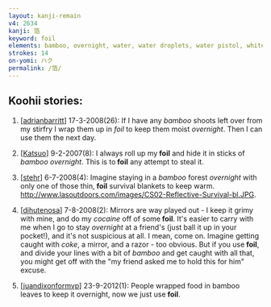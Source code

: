 ```yaml
---
layout: kanji-remain
v4: 2634
kanji: 箔
keyword: foil
elements: bamboo, overnight, water, water droplets, water pistol, white, dove, sun
strokes: 14
on-yomi: ハク
permalink: /箔/
---
```


## Koohii stories: 

1) [<a href="http://kanji.koohii.com/profile/adrianbarritt">adrianbarritt</a>] 17-3-2008(26): If I have any <em>bamboo</em> shoots left over from my stirfry I wrap them up in <em>foil</em> to keep them moist <em>overnight</em>. Then I can use them the next day.

2) [<a href="http://kanji.koohii.com/profile/Katsuo">Katsuo</a>] 9-2-2007(8): I always roll up my<strong> foil</strong> and hide it in sticks of <em>bamboo overnight</em>. This is to<strong> foil</strong> any attempt to steal it.

3) [<a href="http://kanji.koohii.com/profile/stehr">stehr</a>] 6-7-2008(4): Imagine staying in a <em>bamboo</em> forest <em>overnight</em> with only one of those thin,<strong> foil</strong> survival blankets to keep warm. <a href="http://www.lasoutdoors.com/images/CS02-Reflective-Survival-bl.JPG">http://www.lasoutdoors.com/images/CS02-Reflective-Survival-bl.JPG</a>.

4) [<a href="http://kanji.koohii.com/profile/dihutenosa">dihutenosa</a>] 7-8-2008(2): Mirrors are way played out - I keep it grimy with mine, and do my <em>cocaine</em> off of some<strong> foil</strong>. It&#039;s easier to carry with me when I go to stay <em>overnight</em> at a friend&#039;s (just ball it up in your pocket!), and it&#039;s not suspicious at all. I mean, come on. Imagine getting caught with <em>coke</em>, a mirror, and a razor - too obvious. But if you use<strong> foil</strong>, and divide your lines with a bit of <em>bamboo</em> and get caught with all that, you might get off with the &quot;my friend asked me to hold this for him&quot; excuse.

5) [<a href="http://kanji.koohii.com/profile/juandixonformvp">juandixonformvp</a>] 23-9-2012(1): People wrapped food in bamboo leaves to keep it overnight, now we just use<strong> foil</strong>.

